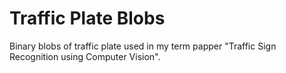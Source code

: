 # Traffic Plate Blobs

Binary blobs of traffic plate used in my term papper "Traffic Sign Recognition using Computer Vision".

